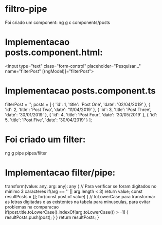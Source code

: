 # filtro-pipe

Foi criado um component:
ng g c components/posts

# Implementacao posts.component.html:
<input type="text" class="form-control" placeholder="Pesquisar..." name="filterPost" [(ngModel)]="filterPost">

<tr *ngFor="let post of posts | filter:filterPost">

# Implementacao posts.component.ts
filterPost = '';
  posts = [
    {
      'id': 1,
      'title': 'Post One',
      'date': '02/04/2019'
    },
    {
      'id': 2,
      'title': 'Post Two',
      'date': '11/04/2019'
    },
    {
      'id': 3,
      'title': 'Post Three',
      'date': '30/01/2019'
    },
    {
      'id': 4,
      'title': 'Post Four',
      'date': '30/05/2019'
    },
    {
      'id': 5,
      'title': 'Post Five',
      'date': '30/04/2019'
    }
  ];

# Foi criado um filter:
ng g pipe pipes/filter

# Implementacao filter/pipe:
transform(value: any, arg: any): any {
    // Para verificar se foram digitados no minimo 3 caracteres
    if(arg == '' || arg.length < 3) return value;
    const resultPosts = [];
    for(const post of value) {
      // toLowerCase para transformar as letras digitadas e as existentes na tabela para minusculas, para evitar problemas na comparacao
      if(post.title.toLowerCase().indexOf(arg.toLowerCase()) > -1) {
        resultPosts.push(post);
      }
    }
    return resultPosts;
  }